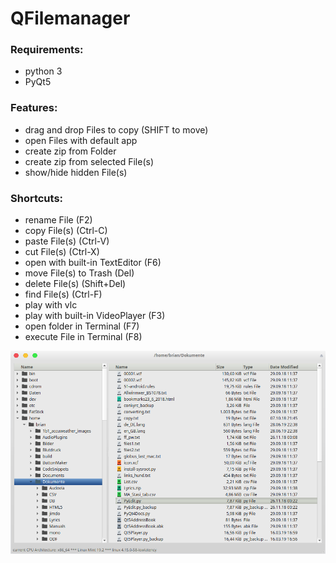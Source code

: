 # QFilemanager

### Requirements:

- python 3
- PyQt5

### Features:
- drag and drop Files to copy (SHIFT to move)
- open Files with default app
- create zip from Folder
- create zip from selected File(s)
- show/hide hidden File(s)

### Shortcuts:
- rename File (F2)
- copy File(s) (Ctrl-C)
- paste File(s) (Ctrl-V)
- cut File(s) (Ctrl-X)
- open with built-in TextEditor (F6)
- move File(s) to Trash (Del)
- delete File(s) (Shift+Del)
- find File(s) (Ctrl-F)
- play with vlc
- play with built-in VideoPlayer (F3)
- open folder in Terminal (F7)
- execute File in Terminal (F8)

![screenshot](https://github.com/Axel-Erfurt/QFilemanager/blob/master/screenshot.png)
